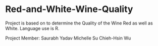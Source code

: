 # Red-and-White-Wine-Quality
Project is based on to determine the Quality of the Wine Red as well as White. Language use is R.

Project Member:
Saurabh Yadav
Michelle Su
Chieh-Hsin Wu

